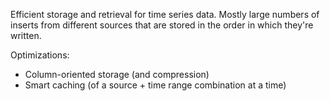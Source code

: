 Efficient storage and retrieval for time series data.
Mostly large numbers of inserts from different sources that are stored in the order in which they're written.

Optimizations:
- Column-oriented storage (and compression)
- Smart caching (of a source + time range combination at a time)

